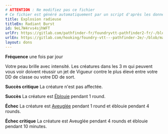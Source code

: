 ```yaml
---
# ATTENTION : Ne modifiez pas ce fichier
# Ce fichier est généré automatiquement par un script d'après les données du module Foundry VTT officiel et de sa traduction
title: Explosion radieuse
titleEn: Radiant Burst
id: 9eL7W4rvs4sjhWFT
urlFr: https://gitlab.com/pathfinder-fr/foundryvtt-pathfinder2-fr/-/blob/master/data/feats/9eL7W4rvs4sjhWFT.htm
urlEn: https://gitlab.com/hooking/foundry-vtt---pathfinder-2e/-/blob/master/packs/data/feats.db/radiant-burst.json
layout: dons
---
```

**Fréquence** une fois par jour

Votre peau brille avec intensité. Les créatures dans les 3 m qui peuvent vous voir doivent réussir un jet de Vigueur contre le plus élevé entre votre DD de classe ou votre DD de sort.

**Succès critique** La créature n'est pas affectée.

**Succès** La créature est [Éblouie](../conditions/ébloui.html) pendant 1 round.

**Échec** La créature est [Aveuglée](../conditions/aveuglé.html) pendant 1 round et éblouie pendant 4 rounds.

**Échec critique** La créature est Aveuglée pendant 4 rounds et éblouie pendant 10 minutes.
